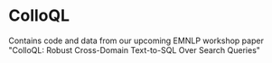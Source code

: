 # ColloQL
Contains code and data from our upcoming EMNLP workshop paper "ColloQL: Robust Cross-Domain Text-to-SQL Over Search Queries"
